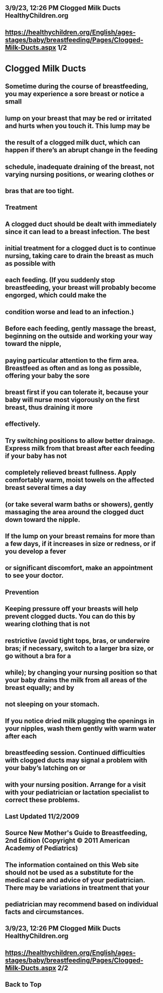 ## 3/9/23, 12:26 PM Clogged Milk Ducts HealthyChildren.org 

## https://healthychildren.org/English/ages-stages/baby/breastfeeding/Pages/Clogged-Milk-Ducts.aspx 1/2 

# Clogged Milk Ducts 

## Sometime during the course of breastfeeding, you may experience a sore breast or notice a small 

## lump on your breast that may be red or irritated and hurts when you touch it. This lump may be 

## the result of a clogged milk duct, which can happen if there’s an abrupt change in the feeding 

## schedule, inadequate draining of the breast, not varying nursing positions, or wearing clothes or 

## bras that are too tight. 

## Treatment 

## A clogged duct should be dealt with immediately since it can lead to a breast infection. The best 

## initial treatment for a clogged duct is to continue nursing, taking care to drain the breast as much as possible with 

## each feeding. (If you suddenly stop breastfeeding, your breast will probably become engorged, which could make the 

## condition worse and lead to an infection.) 

## Before each feeding, gently massage the breast, beginning on the outside and working your way toward the nipple, 

## paying particular attention to the firm area. Breastfeed as often and as long as possible, offering your baby the sore 

## breast first if you can tolerate it, because your baby will nurse most vigorously on the first breast, thus draining it more 

## effectively. 

## Try switching positions to allow better drainage. Express milk from that breast after each feeding if your baby has not 

## completely relieved breast fullness. Apply comfortably warm, moist towels on the affected breast several times a day 

## (or take several warm baths or showers), gently massaging the area around the clogged duct down toward the nipple. 

## If the lump on your breast remains for more than a few days, if it increases in size or redness, or if you develop a fever 

## or significant discomfort, make an appointment to see your doctor. 

## Prevention 

## Keeping pressure off your breasts will help prevent clogged ducts. You can do this by wearing clothing that is not 

## restrictive (avoid tight tops, bras, or underwire bras; if necessary, switch to a larger bra size, or go without a bra for a 

## while); by changing your nursing position so that your baby drains the milk from all areas of the breast equally; and by 

## not sleeping on your stomach. 

## If you notice dried milk plugging the openings in your nipples, wash them gently with warm water after each 

## breastfeeding session. Continued difficulties with clogged ducts may signal a problem with your baby’s latching on or 

## with your nursing position. Arrange for a visit with your pediatrician or lactation specialist to correct these problems. 

## Last Updated 11/2/2009 

## Source New Mother's Guide to Breastfeeding, 2nd Edition (Copyright © 2011 American Academy of Pediatrics) 

## The information contained on this Web site should not be used as a substitute for the medical care and advice of your pediatrician. There may be variations in treatment that your 

## pediatrician may recommend based on individual facts and circumstances. 


## 3/9/23, 12:26 PM Clogged Milk Ducts HealthyChildren.org 

## https://healthychildren.org/English/ages-stages/baby/breastfeeding/Pages/Clogged-Milk-Ducts.aspx 2/2 

## Back to Top 


